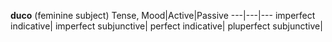 **duco** (feminine subject)
Tense, Mood|Active|Passive
---|---|---
imperfect indicative|
imperfect subjunctive|
perfect indicative|
pluperfect subjunctive|
